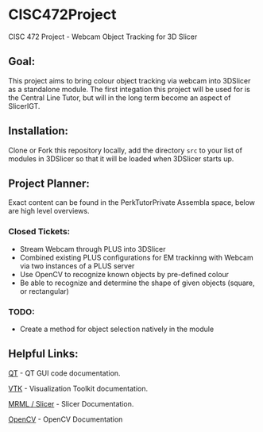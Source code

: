# CISC472Project
CISC 472 Project - Webcam Object Tracking for 3D Slicer

## Goal:
This project aims to bring colour object tracking via webcam into 3DSlicer as a standalone module. The first integation this project will be used for is the Central Line Tutor, but will in the long term become an aspect of SlicerIGT.

## Installation:
Clone or Fork this repository locally, add the directory ```src``` to your list of modules in 3DSlicer so that it will be loaded when 3DSlicer starts up.

## Project Planner:
Exact content can be found in the PerkTutorPrivate Assembla space, below are high level overviews.

### Closed Tickets:

- Stream Webcam through PLUS into 3DSlicer
- Combined existing PLUS configurations for EM trackinng with Webcam via two instances of a PLUS server
- Use OpenCV to recognize known objects by pre-defined colour
- Be able to recognize and determine the shape of given objects (square, or rectangular)

### TODO:

- Create a method for object selection natively in the module

## Helpful Links:
[QT](http://doc.qt.io/qt-4.8/classes.html) - QT GUI code documentation.

[VTK](http://www.vtk.org/doc/release/6.2/html/classes.html) - Visualization Toolkit documentation.

[MRML / Slicer](https://www.slicer.org/doc/html/classes.html) - Slicer Documentation.

[OpenCV](http://docs.opencv.org/2.4/) - OpenCV Documentation
